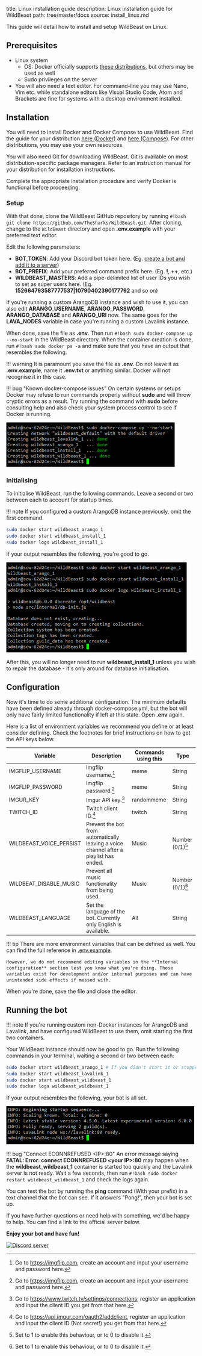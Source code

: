 title: Linux installation guide
description: Linux installation guide for WildBeast
path: tree/master/docs
source: install_linux.md

This guide will detail how to install and setup WildBeast on Linux.

## Prerequisites

- Linux system
	-  OS: Docker officially supports [these distributions](https://store.docker.com/search?type=edition&offering=community&operating_system=linux), but others may be used as well
  -  Sudo privileges on the server
- You will also need a text editor. For command-line you may use Nano, Vim etc. while standalone editors like Visual Studio Code, Atom and Brackets are fine for systems with a desktop environment installed.

## Installation

You will need to install Docker and Docker Compose to use WildBeast. Find the guide for your distribution [here (Docker)](https://store.docker.com/search?type=edition&offering=community&operating_system=linux) and [here (Compose)](https://docs.docker.com/compose/install). For other distributions, you may use your own resources.

You will also need Git for downloading WildBeast. Git is available on most distribution-specific package managers. Refer to an instruction manual for your distribution for installation instructions.

Complete the appropriate installation procedure and verify Docker is functional before proceeding.

### Setup

With that done, clone the WildBeast GitHub repository by running `#!bash git clone https://github.com/TheSharks/WildBeast.git`. After cloning, change to the `WildBeast` directory and open **.env.example** with your preferred text editor.

Edit the following parameters:

- **BOT_TOKEN**: Add your Discord bot token here. (Eg. [create a bot and add it to a server](https://github.com/reactiflux/discord-irc/wiki/Creating-a-discord-bot-&-getting-a-token))
- **BOT_PREFIX**: Add your preferred command prefix here. (Eg. **!**, **++**, etc.)
- **WILDBEAST_MASTERS**: Add a pipe-delimited list of user IDs you wish to set as super users here. (Eg. **152664793587777537|10790402390177792** and so on)

If you're running a custom ArangoDB instance and wish to use it, you can also edit **ARANGO_USERNAME**, **ARANGO_PASSWORD**, **ARANGO_DATABASE** and **ARANGO_URI** now. The same goes for the **LAVA_NODES** variable in case you're running a custom Lavalink instance.

When done, save the file as **.env**. Then run `#!bash sudo docker-compose up --no-start` in the WildBeast directory. When the container creation is done, run `#!bash sudo docker ps -a` and make sure that you have an output that resembles the following.

!!! warning
    It is paramount you save the file as **.env**. Do not leave it as **.env.example**, name it **.env.txt** or anything similar. Docker will not recognise it in this case.

!!! bug "Known docker-compose issues"
    On certain systems or setups Docker may refuse to run commands properly without **sudo** and will throw cryptic errors as a result. Try running the command with **sudo** before consulting help and also check your system process control to see if Docker is running.

![Container list](img/compose-containers.png)

### Initialising

To initialise WildBeast, run the following commands. Leave a second or two between each to account for startup times.

!!! note
    If you configured a custom ArangoDB instance previously, omit the first command.

```bash
sudo docker start wildbeast_arango_1
sudo docker start wildbeast_install_1
sudo docker logs wildbeast_install_1
```

If your output resembles the following, you're good to go.

![Init](img/linux-init.png)

After this, you will no longer need to run **wildbeast_install_1** unless you wish to repair the database - it's only around for database initialisation.

## Configuration

Now it's time to do some additional configuration. The minimum defaults have been defined already through docker-compose.yml, but the bot will only have fairly limited functionality if left at this state. Open **.env** again.

Here is a list of environment variables we recommend you define or at least consider defining. Check the footnotes for brief instructions on how to get the API keys below.

| Variable | Description | Commands using this | Type |
| -------- | ----------- | ------------------- | ---- |
| IMGFLIP_USERNAME | Imgflip username.[^1] | meme | String |
| IMGFLIP_PASSWORD | Imgflip password.[^1] | meme | String |
| IMGUR_KEY | Imgur API key.[^2] | randommeme | String |
| TWITCH_ID | Twitch client ID.[^3] | twitch | String |
| WILDBEAST_VOICE_PERSIST | Prevent the bot from automatically leaving a voice channel after a playlist has ended. | Music | Number (0/1)[^4] |
| WILDBEAT_DISABLE_MUSIC | Prevent all music functionality from being used. | Music | Number (0/1)[^4] |
| WILDBEAST_LANGUAGE | Set the language of the bot. Currently only English is available. | All | String |

!!! tip
    There are more environment variables that can be defined as well. You can find the full reference in [.env.example](https://github.com/TheSharks/WildBeast/blob/master/.env.example).
    
    However, we do not recommend editing variables in the **Internal configuration** section lest you know what you're doing. These variables exist for development and/or internal purposes and can have unintended side effects if messed with.

When you're done, save the file and close the editor.

## Running the bot

!!! note
    If you're running custom non-Docker instances for ArangoDB and Lavalink, and have configured WildBeast to use them, omit starting the first two containers.

Your WildBeast instance should now be good to go. Run the following commands in your terminal, waiting a second or two between each:

```bash
sudo docker start wildbeast_arango_1 # If you didn't start it or stopped it
sudo docker start wildbeast_lavalink_1
sudo docker start wildbeast_wildbeast_1
sudo docker logs wildbeast_wildbeast_1
```

If your output resembles the following, your bot is all set.

![Expected ouput](img/linux-expected-output.png)

!!! bug "Connect ECONNREFUSED <IP\>:80"
    An error message saying **FATAL: Error: connect ECONNREFUSED <your IP\>:80** may happen when the **wildbeast_wildbeast_1** container is started too quickly and the Lavalink server is not ready. Wait a few seconds, then run `#!bash sudo docker restart wildbeast_wildbeast_1` and check the logs again.

You can test the bot by running the **ping** command (With your prefix) in a text channel that the bot can see. If it answers "Pong!", then your bot is set up.

If you have further questions or need help with something, we'd be happy to help. You can find a link to the official server below.

**Enjoy your bot and have fun!**

<p align="left">
  <a href="https://discord.gg/wildbot"><img src="https://discordapp.com/api/guilds/110462143152803840/widget.png?style=banner2" alt="Discord server"></a>
</p>

[^1]: Go to https://imgflip.com, create an account and input your username and password here.

[^2]: Go to https://www.twitch.tv/settings/connections, register an application and input the client ID you get from that here.

[^3]: Go to https://api.imgur.com/oauth2/addclient, register an application and input the client ID (Not secret!) you get from that here.

[^4]: Set to 1 to enable this behaviour, or to 0 to disable it.

